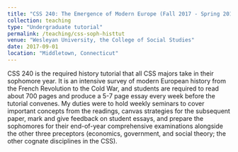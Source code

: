```yaml
---
title: "CSS 240: The Emergence of Modern Europe (Fall 2017 - Spring 2018)"
collection: teaching
type: "Undergraduate tutorial"
permalink: /teaching/css-soph-histtut
venue: "Wesleyan University, the College of Social Studies"
date: 2017-09-01
location: "Middletown, Connecticut"
---
```


CSS 240 is the required history tutorial that all CSS majors take in their sophomore year. It is an intensive survey of modern European history from the French Revolution to the Cold War, and students are required to read about 700 pages and produce a 5-7 page essay every week before the tutorial convenes. My duties were to hold weekly seminars to cover important concepts from the readings, canvas strategies for the subsequent paper, mark and give feedback on student essays, and prepare the sophomores for their end-of-year comprehensive examinations alongside the other three preceptors (economics, government, and social theory; the other cognate disciplines in the CSS).
